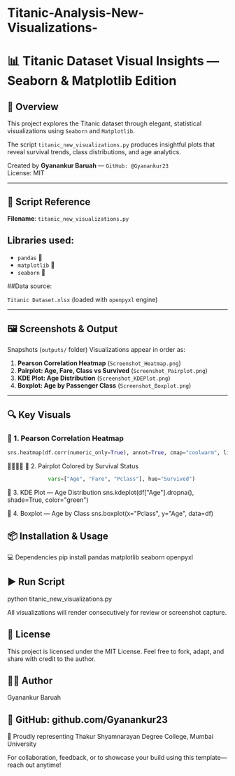 # Titanic-Analysis-New-Visualizations-


# 📊 Titanic Dataset Visual Insights — Seaborn & Matplotlib Edition

## 🚀 Overview
This project explores the Titanic dataset through elegant, statistical visualizations using `Seaborn` and `Matplotlib`.  

The script `titanic_new_visualizations.py` produces insightful plots that reveal survival trends, class distributions, and age analytics.

Created by **Gyanankur Baruah** — `GitHub: @Gyanankur23`  
License: MIT

---

## 📎 Script Reference
**Filename**: `titanic_new_visualizations.py`

## Libraries used:
- `pandas` 🐼
- `matplotlib` 📐
- `seaborn` 🌊

##Data source: 

`Titanic Dataset.xlsx` (loaded with `openpyxl` engine)

---

## 🖼️ Screenshots & Output

 Snapshots (`outputs/` folder)
Visualizations appear in order as:

1. **Pearson Correlation Heatmap** (`Screenshot_Heatmap.png`)  
2. **Pairplot: Age, Fare, Class vs Survived** (`Screenshot_Pairplot.png`)  
3. **KDE Plot: Age Distribution** (`Screenshot_KDEPlot.png`)  
4. **Boxplot: Age by Passenger Class** (`Screenshot_Boxplot.png`)  

---

## 🔍 Key Visuals

### 🔹 1. Pearson Correlation Heatmap
```python
sns.heatmap(df.corr(numeric_only=True), annot=True, cmap="coolwarm", linewidths=0.5)
```

🔹 2. Pairplot Colored by Survival Status
```python sns.pairplot(df.dropna(subset=["Age", "Fare", "Pclass", "Survived"]),
             vars=["Age", "Fare", "Pclass"], hue="Survived")
```

🔹 3. KDE Plot — Age Distribution
sns.kdeplot(df["Age"].dropna(), shade=True, color="green")


🔹 4. Boxplot — Age by Class
sns.boxplot(x="Pclass", y="Age", data=df)



## 📦 Installation & Usage
💻 Dependencies
pip install pandas matplotlib seaborn openpyxl


## ▶️ Run Script
python titanic_new_visualizations.py


All visualizations will render consecutively for review or screenshot capture.

## 📜 License
This project is licensed under the MIT License.
Feel free to fork, adapt, and share with credit to the author.

## 🙋‍♂️ Author

Gyanankur Baruah

## 🔗 GitHub: github.com/Gyanankur23

📌 Proudly representing Thakur Shyamnarayan Degree College, Mumbai University

For collaboration, feedback, or to showcase your build using this template—reach out anytime!
